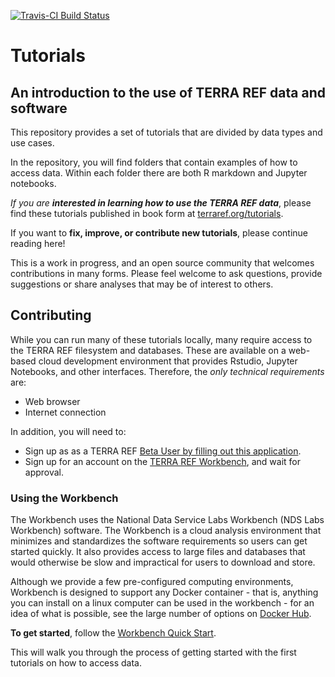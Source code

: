 [![Travis-CI Build Status](https://travis-ci.org/terraref/tutorials.svg?branch=master)](https://travis-ci.org/terraref/tutorials)

# Tutorials


## An introduction to the use of TERRA REF data and software

This repository provides a set of tutorials that are divided by data types and use cases.

In the repository, you will find folders that contain examples of how to access data. 
Within each folder there are both R markdown and Jupyter notebooks.

_If you are **interested in learning how to use the TERRA REF data**_, please find these tutorials published in book form at [terraref.org/tutorials](https://terraref.org/tutorials).

If you want to **fix, improve, or contribute new tutorials**, please continue reading here!

This is a work in progress, and an open source community that welcomes contributions in many forms. Please feel welcome to ask questions, provide suggestions or share analyses that may be of interest to others.


## Contributing

While you can run many of these tutorials locally, many require access to the TERRA REF filesystem and databases. These are available on a web-based cloud development environment that provides Rstudio, Jupyter Notebooks, and other interfaces. Therefore, the _only technical requirements_ are:

* Web browser
* Internet connection

In addition, you will need to:

* Sign up as as a TERRA REF [Beta User by filling out this application](http://terraref.org/beta).
* Sign up for an account on the [TERRA REF Workbench](https://www.workbench.terraref.org), and wait for approval.

### Using the Workbench

The Workbench uses the National Data Service Labs Workbench (NDS Labs Workbench) software. The Workbench is a cloud analysis environment that minimizes and standardizes the software requirements so users can get started quickly. It also provides access to large files and databases that would otherwise be slow and impractical for users to download and store. 

Although we provide a few pre-configured computing environments, Workbench is designed to support any Docker container - that is, anything you can install on a linux computer can be used in the workbench - for an idea of what is possible, see the large number of options on [Docker Hub](https://hub.docker.com/explore/).

**To get started**, follow the [Workbench Quick Start](https://htmlpreview.github.io/?https://github.com/terraref/tutorials/blob/master/workbench/ndslabs_workbench_intro.html).

This will walk you through the process of getting started with the first tutorials on how to access data.